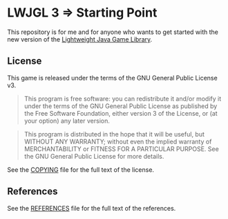 # LWJGL 3 => Starting Point
This repository is for me and for anyone who wants to get started with the new version of the [Lightweight Java Game Library](https://www.lwjgl.org/).  

## License

This game is released under the terms of the GNU General Public License v3.

> This program is free software: you can redistribute it and/or modify it under the terms of the GNU General Public License as published by the Free Software Foundation, either version 3 of the License, or (at your option) any later version.

> This program is distributed in the hope that it will be useful, but WITHOUT ANY WARRANTY; without even the implied warranty of MERCHANTABILITY or FITNESS FOR A PARTICULAR PURPOSE.  See the GNU General Public License for more details.

See the [COPYING](COPYING) file for the full text of the license.

## References

See the [REFERENCES](REFERENCES) file for the full text of the references.
